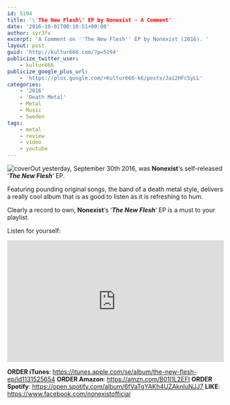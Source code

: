 ```yaml
---
id: 5194
title: '\'The New Flesh\' EP by Nonexist - A Comment'
date: '2016-10-01T00:10:51+00:00'
author: syr3fx
excerpt: 'A Comment on ''The New Flesh'' EP by Nonexist (2016). '
layout: post
guid: 'http://kultur666.com/?p=5194'
publicize_twitter_user:
    - kultur666
publicize_google_plus_url:
    - 'https://plus.google.com/+Kultur666-k6/posts/Jai2HFc5yLL'
categories:
    - '2016'
    - 'Death Metal'
    - Metal
    - Music
    - Sweden
tags:
    - metal
    - review
    - video
    - youtube
---
```


![cover](http://localhost:8080/wp-content/uploads/2016/09/cover3.jpg)Out yesterday, September 30th 2016, was **Nonexist**‘s self-released ‘***The New Flesh***‘ EP.

Featuring pounding original songs, the band of a death metal style, delivers a really cool album that is as good to listen as it is refreshing to hum.

Clearly a record to own, **Nonexist**‘s ‘***The New Flesh***‘ EP is a must to your playlist.

Listen for yourself:

<iframe allow="accelerometer; autoplay; clipboard-write; encrypted-media; gyroscope; picture-in-picture; web-share" allowfullscreen="" frameborder="0" height="281" loading="lazy" src="https://www.youtube.com/embed/lMs7AupQcgE?feature=oembed" title="NONEXIST - A Promise Unfulfilled (OFFICIAL VIDEO)" width="500"></iframe>

**ORDER iTunes**: <https://itunes.apple.com/se/album/the-new-flesh-ep/id1131525654>
**ORDER Amazon**: <https://amzn.com/B01I1L2EFI>
**ORDER Spotify**: <https://open.spotify.com/album/6fVaTgYAKh4UZAknIuNJJ7>
**LIKE**: <https://www.facebook.com/nonexistofficial>